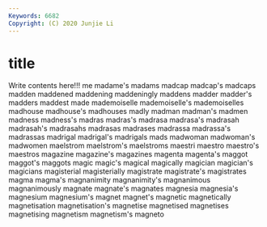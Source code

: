 ```yaml
---
Keywords: 6682
Copyright: (C) 2020 Junjie Li
---
```


# title

Write contents here!!!
me 
madame's
madams 
madcap 
madcap's 
madcaps 
madden 
maddened 
maddening 
maddeningly 
maddens 
madder
madder's 
madders 
maddest 
made 
mademoiselle 
mademoiselle's 
mademoiselles 
madhouse 
madhouse's 
madhouses
madly 
madman 
madman's 
madmen 
madness 
madness's 
madras 
madras's 
madrasa 
madrasa's
madrasah 
madrasah's 
madrasahs 
madrasas 
madrases 
madrassa 
madrassa's 
madrassas 
madrigal 
madrigal's
madrigals 
mads 
madwoman 
madwoman's 
madwomen 
maelstrom 
maelstrom's 
maelstroms 
maestri 
maestro
maestro's 
maestros 
magazine 
magazine's 
magazines 
magenta 
magenta's 
maggot 
maggot's 
maggots
magic 
magic's 
magical 
magically 
magician 
magician's 
magicians 
magisterial 
magisterially 
magistrate
magistrate's 
magistrates 
magma 
magma's 
magnanimity 
magnanimity's 
magnanimous 
magnanimously 
magnate 
magnate's
magnates 
magnesia 
magnesia's 
magnesium 
magnesium's 
magnet 
magnet's 
magnetic 
magnetically 
magnetisation
magnetisation's 
magnetise 
magnetised 
magnetises 
magnetising 
magnetism 
magnetism's 
magneto 
